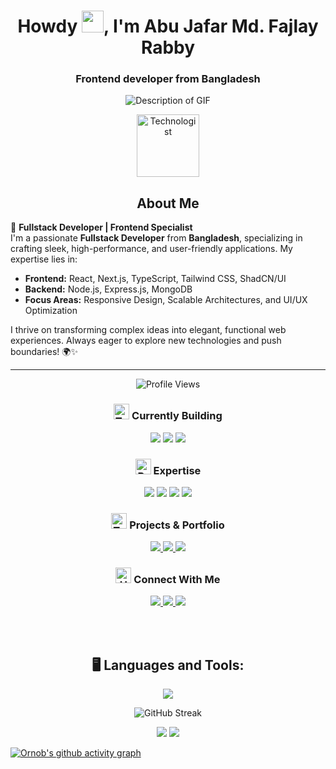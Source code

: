 
<h1 align="center">Howdy <img src="https://media.giphy.com/media/hvRJCLFzcasrR4ia7z/giphy.gif" width="35">, I'm Abu Jafar Md. Fajlay Rabby</h1>
<h3 align="center">Frontend developer from Bangladesh</h3>

<p align="center">
  <img src="https://user-images.githubusercontent.com/74038190/212750672-2f3f2b50-c84f-4ed8-a60a-849ae69ff9df.gif" alt="Description of GIF">
</p>

<div align="center">
  <img src="https://raw.githubusercontent.com/Tarikul-Islam-Anik/Animated-Fluent-Emojis/master/Emojis/People/Technologist.png" alt="Technologist" width="100" height="100"/>
  
  ## About Me
</div>

🚀 **Fullstack Developer | Frontend Specialist**  
I'm a passionate **Fullstack Developer** from **Bangladesh**, specializing in crafting sleek, high-performance, and user-friendly applications. My expertise lies in:  

- **Frontend:** React, Next.js, TypeScript, Tailwind CSS, ShadCN/UI  
- **Backend:** Node.js, Express.js, MongoDB  
- **Focus Areas:** Responsive Design, Scalable Architectures, and UI/UX Optimization  

I thrive on transforming complex ideas into elegant, functional web experiences. Always eager to explore new technologies and push boundaries! 🌍✨


---

<p align="center">
  <img src="https://komarev.com/ghpvc/?username=ornobaadi&label=Profile%20views&color=6e5494&style=for-the-badge" alt="Profile Views" />
</p>

<h3 align="center">
  <img src="https://raw.githubusercontent.com/Tarikul-Islam-Anik/Animated-Fluent-Emojis/master/Emojis/Objects/Hammer%20and%20Wrench.png" alt="Tools" width="25" height="25"/> Currently Building
</h3>

<p align="center">
  <a href="#"><img src="https://img.shields.io/badge/Next.js-black?style=for-the-badge&logo=next.js&logoColor=white"/></a>
  <a href="#"><img src="https://img.shields.io/badge/TypeScript-3178C6?style=for-the-badge&logo=typescript&logoColor=white"/></a>
  <a href="#"><img src="https://img.shields.io/badge/shadcn/ui-000?style=for-the-badge&logo=shadcnui&logoColor=white"/></a>
</p>

<h3 align="center">
  <img src="https://raw.githubusercontent.com/Tarikul-Islam-Anik/Animated-Fluent-Emojis/master/Emojis/Objects/Briefcase.png" alt="Briefcase" width="25" height="25"/> Expertise
</h3>

<p align="center">
  <a href="#"><img src="https://img.shields.io/badge/Frontend_Development-6e5494?style=for-the-badge"/></a>
  <a href="#"><img src="https://img.shields.io/badge/Tailwind_Customization-26c6da?style=for-the-badge"/></a>
  <a href="#"><img src="https://img.shields.io/badge/Responsive_Design-133337?style=for-the-badge"/></a>
  <a href="#"><img src="https://img.shields.io/badge/React_Patterns-61DAFB?style=for-the-badge"/></a>
</p>

<h3 align="center">
  <img src="https://raw.githubusercontent.com/Tarikul-Islam-Anik/Animated-Fluent-Emojis/master/Emojis/Objects/Round%20Pushpin.png" alt="Target" width="25" height="25"/> Projects & Portfolio
</h3>

<p align="center">
  <a href="https://github.com/ornobaadi?tab=repositories">
    <img src="https://custom-icon-badges.demolab.com/badge/-My%20Repos-blue?style=for-the-badge&logoColor=white&logo=repo"/>
  </a>
  <a href="https://ornobaadi-1.web.app/">
    <img src="https://custom-icon-badges.demolab.com/badge/-Portfolio-purple?style=for-the-badge&logoColor=white&logo=browser"/>
  </a>
  <a href="https://drive.google.com/file/d/1I2idnDbK-85X6lnULvrorhA2ZYGrHFXj/view">
    <img src="https://custom-icon-badges.demolab.com/badge/-Resume-white?style=for-the-badge&logoColor=black&logo=download"/>
  </a>
</p>

<h3 align="center">
  <img src="https://raw.githubusercontent.com/Tarikul-Islam-Anik/Animated-Fluent-Emojis/master/Emojis/Hand%20gestures/Handshake.png" alt="Handshake" width="25" height="25"/> Connect With Me
</h3>

<p align="center">
  <a href="mailto:aadi4789@gmail.com">
    <img src="https://img.shields.io/badge/Gmail-D14836?style=for-the-badge&logo=gmail&logoColor=white"/>
  </a>
  <a href="https://www.linkedin.com/in/ornobaadi">
    <img src="https://img.shields.io/badge/LinkedIn-0077B5?style=for-the-badge&logo=linkedin&logoColor=white"/>
  </a>
  <a href="https://wa.me/+8801974716063?text=Hello%20there!%20I%20would%20like%20to%20discuss%20about%20a%20Project.">
    <img src="https://img.shields.io/badge/+8801974716063-075E54?style=for-the-badge&logo=phone&logoColor=white"/>
  </a>
</p>
 <br>
 <br>



<div align="center">
  
## 🖥️ Languages and Tools:

</div>


<p align="center">
  <a href="https://skillicons.dev">
    <img src="https://skillicons.dev/icons?i=html,css,tailwind,js,react,figma,git,firebase,mongodb,express,nodejs,nextjs,ts,vercel&perline=7" />
  </a>
</p>

<div align="center">
  
<img src="https://nirzak-streak-stats.vercel.app?user=ornobaadi&theme=github-dark&border_radius=10" alt="GitHub Streak">
</div>

<div align="center">
  
![](http://github-profile-summary-cards.vercel.app/api/cards/repos-per-language?username=ornobaadi&theme=2077)
![](http://github-profile-summary-cards.vercel.app/api/cards/productive-time?username=ornobaadi&theme=github_dark&utcOffset=8)

</div>

[![Ornob's github activity graph](https://github-readme-activity-graph.vercel.app/graph?username=ornobaadi&theme=github-compact)](https://github.com/ashutosh00710/github-readme-activity-graph)



